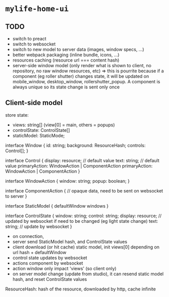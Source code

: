 # `mylife-home-ui`

## TODO
 - switch to preact
 - switch to websocket
 - switch to new model to server data (images, window specs, ...)
 - better webpack packaging (inline bundle, icons, ...)
 - resources caching (resource url === content hash)
 - server-side window model (only render what is shown to client, no repository, no raw window resources, etc)
  => this is pourrite because if a component (eg roller shutter) changes state, it will be updated on mobile_window, desktop_window, rollershutter_popup. A component is always unique so its state change is sent only once

## Client-side model

store state: 
 - views: string[] (view[0] = main, others = popups)
 - controlState: ControlState[]
 - staticModel: StaticMode;

interface Window {
  id: string;
  background: ResourceHash;
  controls: Control[];
}

interface Control {
  display: resource; // default value
  text: string; // default value
  primaryAction: WindowAction | ComponentAction
  primaryAction: WindowAction | ComponentAction
}

interface WindowAction {
  window: string;
  popup: boolean;
}

interface ComponentAction {
  // opaque data, need to be sent on websocket to server
}

interface StaticModel {
  defaultWindow
  windows
}

interface ControlState {
  window: string;
  control: string;
  display: resource; // updated by websocket if need to be changed (eg light state change)
  text: string; // update by websocket
}
  
 - on connection, 
  - server send StaticModel hash, and ControlState values
  - client download (or hit cache) static model, init views[0] depending on url hash + defaultWindow
 - control state updates by websocket
 - actions component by websocket
 - action window only impact 'views' (so client only)
 - on server model change (update from studio), it can resend static model hash, and reset ControlState values

ResourceHash: hash of the resource, downloaded by http, cache infinite